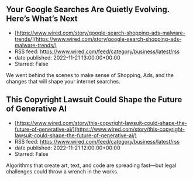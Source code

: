 ## Your Google Searches Are Quietly Evolving. Here’s What’s Next
 - [https://www.wired.com/story/google-search-shopping-ads-malware-trends/](https://www.wired.com/story/google-search-shopping-ads-malware-trends/)
 - RSS feed: https://www.wired.com/feed/category/business/latest/rss
 - date published: 2022-11-21 13:00:00+00:00
 - Starred: False

We went behind the scenes to make sense of Shopping, Ads, and the changes that will shape your internet searches.

## This Copyright Lawsuit Could Shape the Future of Generative AI
 - [https://www.wired.com/story/this-copyright-lawsuit-could-shape-the-future-of-generative-ai/](https://www.wired.com/story/this-copyright-lawsuit-could-shape-the-future-of-generative-ai/)
 - RSS feed: https://www.wired.com/feed/category/business/latest/rss
 - date published: 2022-11-21 12:00:00+00:00
 - Starred: False

Algorithms that create art, text, and code are spreading fast—but legal challenges could throw a wrench in the works.
